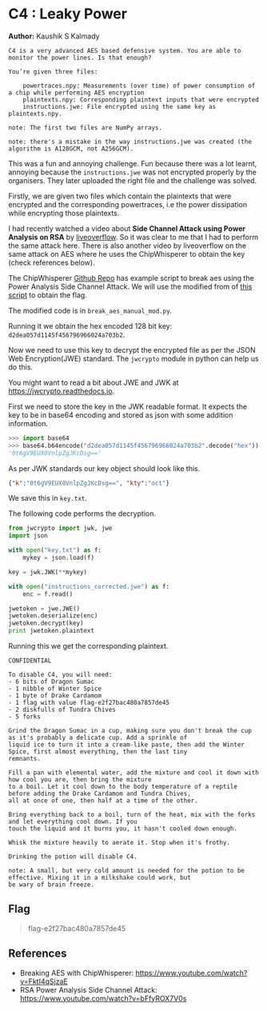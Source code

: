 # C4 : Leaky Power

**Author:** Kaushik S Kalmady


```
C4 is a very advanced AES based defensive system. You are able to monitor the power lines. Is that enough?

You’re given three files:

    powertraces.npy: Measurements (over time) of power consumption of a chip while performing AES encryption
    plaintexts.npy: Corresponding plaintext inputs that were encrypted
    instructions.jwe: File encrypted using the same key as plaintexts.npy.

note: The first two files are NumPy arrays.

note: there's a mistake in the way instructions.jwe was created (the algorithm is A128GCM, not A256GCM).
```

This was a fun and annoying challenge. Fun because there was a lot learnt, annoying because the `instructions.jwe` was not encrypted properly by the organisers. They later uploaded the right file and the challenge was solved.

Firstly, we are given two files which contain the plaintexts that were encrypted and the corresponding powertraces, i.e the power dissipation while encrypting those plaintexts.

I had recently watched a video about **Side Channel Attack using Power Analysis on RSA** by [liveoverflow](https://www.youtube.com/watch?v=bFfyROX7V0s). So it was clear to me that I had to perform the same attack here. There is also another video by liveoverflow on the same attack on AES where he uses the ChipWhisperer to obtain the key (check references below).

The ChipWhisperer [Github Repo](https://github.com/newaetech/chipwhisperer) has example script to break aes using the Power Analysis Side Channel Attack. We will use the modified from of [this script](https://github.com/newaetech/chipwhisperer/blob/develop/software/scripting-examples/break_aes_manual.py) to obtain the flag.

The modified code is in `break_aes_manual_mod.py`.

Running it we obtain the hex encoded 128 bit key: `d2dea057d1145f456796966024a703b2`.

Now we need to use this key to decrypt the encrypted file as per the JSON Web Encryption(JWE) standard. 
The `jwcrypto` module in python can help us do this.

You might want to read a bit about JWE and JWK at https://jwcrypto.readthedocs.io.

First we need to store the key in the JWK readable format. It expects the key to be in base64 encoding and stored as json with some addition information.

```python
>>> import base64
>>> base64.b64encode("d2dea057d1145f456796966024a703b2".decode("hex"))
'0t6gV9EUX0VnlpZgJKcDsg=='
```

As per JWK standards our key object should look like this.

```json
{"k":"0t6gV9EUX0VnlpZgJKcDsg==", "kty":"oct"}
```

We save this in `key.txt`.

The following code performs the decryption.

```python
from jwcrypto import jwk, jwe
import json

with open("key.txt") as f:
    mykey = json.load(f)

key = jwk.JWK(**mykey)

with open("instructions_corrected.jwe") as f:
    enc = f.read()

jwetoken = jwe.JWE()
jwetoken.deserialize(enc)
jwetoken.decrypt(key)
print jwetoken.plaintext
```

Running this we get the corresponding plaintext.

```
CONFIDENTIAL

To disable C4, you will need:
- 6 bits of Dragon Sumac
- 1 nibble of Winter Spice
- 1 byte of Drake Cardamom
- 1 flag with value flag-e2f27bac480a7857de45
- 2 diskfulls of Tundra Chives
- 5 forks

Grind the Dragon Sumac in a cup, making sure you don't break the cup as it's probably a delicate cup. Add a sprinkle of
liquid ice to turn it into a cream-like paste, then add the Winter Spice, first almost everything, then the last tiny
remnants.

Fill a pan with elemental water, add the mixture and cool it down with how cool you are, then bring the mixture
to a boil. Let it cool down to the body temperature of a reptile before adding the Drake Cardamom and Tundra Chives,
all at once of one, then half at a time of the other.

Bring everything back to a boil, turn of the heat, mix with the forks and let everything cool down. If you
touch the liquid and it burns you, it hasn't cooled down enough.

Whisk the mixture heavily to aerate it. Stop when it's frothy.

Drinking the potion will disable C4.

note: A small, but very cold amount is needed for the potion to be effective. Mixing it in a milkshake could work, but
be wary of brain freeze.

```

## Flag
> flag-e2f27bac480a7857de45

## References
  - Breaking AES with ChipWhisperer: https://www.youtube.com/watch?v=FktI4qSjzaE
  - RSA Power Analysis Side Channel Attack: https://www.youtube.com/watch?v=bFfyROX7V0s
